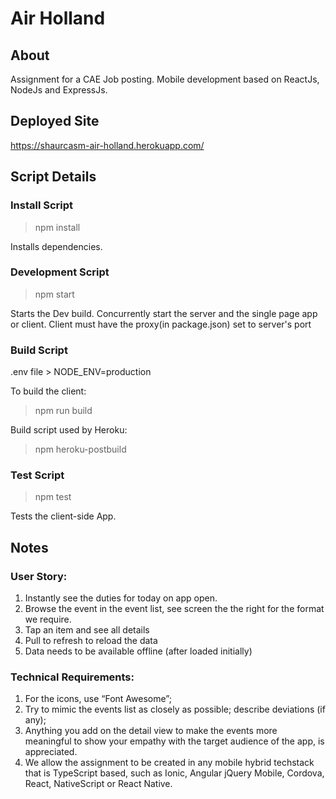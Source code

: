 # Air Holland

## About

Assignment for a CAE Job posting. Mobile development based on ReactJs, NodeJs and ExpressJs.

## Deployed Site

https://shaurcasm-air-holland.herokuapp.com/

## Script Details

### Install Script

> npm install

Installs dependencies.

### Development Script

> npm start

Starts the Dev build.
Concurrently start the server and the single page app or client. Client must have the proxy(in package.json) set to server's
port

### Build Script

.env file > NODE_ENV=production

To build the client:
> npm run build

Build script used by Heroku:
> npm heroku-postbuild

### Test Script

> npm test

Tests the client-side App.


## Notes

### User Story:

1. Instantly see the duties for today on app open.
2. Browse the event in the event list, see screen the the right for the format we require.
3. Tap an item and see all details 
4. Pull to refresh to reload the data 
5. Data needs to be available offline (after loaded initially)

### Technical Requirements:

1. For the icons, use “Font Awesome”; 
2. Try to mimic the events list as closely as possible; describe deviations (if any); 
3. Anything you add on the detail view to make the events more meaningful to show your empathy with the target audience of the app, is appreciated. 
4. We allow the assignment to be created in any mobile hybrid techstack that is TypeScript based, such as Ionic, Angular jQuery Mobile, Cordova, React, NativeScript or React Native.